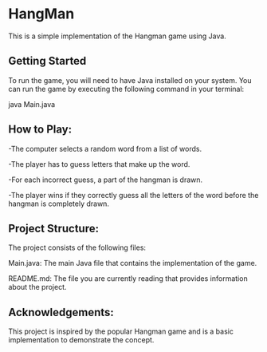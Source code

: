 # HangMan

This is a simple implementation of the Hangman game using Java.

## Getting Started

To run the game, you will need to have Java installed on your system. You can run the game by executing the following command in your terminal:

java Main.java

## How to Play:

-The computer selects a random word from a list of words.

-The player has to guess letters that make up the word.

-For each incorrect guess, a part of the hangman is drawn.

-The player wins if they correctly guess all the letters of the word before the hangman is completely drawn.

## Project Structure:

The project consists of the following files:

Main.java: The main Java file that contains the implementation of the game.

README.md: The file you are currently reading that provides information about the project.

## Acknowledgements:

This project is inspired by the popular Hangman game and is a basic implementation to demonstrate the concept.
